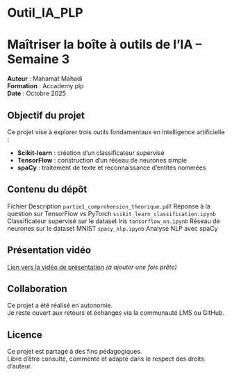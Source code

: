 # Outil_IA_PLP
# Maîtriser la boîte à outils de l’IA – Semaine 3

**Auteur** : Mahamat Mahadi  
**Formation** : Accademy plp  
**Date** : Octobre 2025

## Objectif du projet

Ce projet vise à explorer trois outils fondamentaux en intelligence artificielle :

- **Scikit-learn** : création d’un classificateur supervisé
- **TensorFlow** : construction d’un réseau de neurones simple
- **spaCy** : traitement de texte et reconnaissance d’entités nommées


## Contenu du dépôt

  Fichier Description 
 `partie1_comprehension_theorique.pdf`  Réponse à la question sur TensorFlow vs PyTorch 
 `scikit_learn_classification.ipynb`  Classificateur supervisé sur le dataset Iris 
 `tensorflow_nn.ipynb`  Réseau de neurones sur le dataset MNIST 
 `spacy_nlp.ipynb`  Analyse NLP avec spaCy 


## Présentation vidéo

[Lien vers la vidéo de présentation](https://...) *(à ajouter une fois prête)*


## Collaboration

Ce projet a été réalisé en autonomie.  
Je reste ouvert aux retours et échanges via la communauté LMS ou GitHub.


## Licence

Ce projet est partagé à des fins pédagogiques.  
Libre d’être consulté, commenté et adapté dans le respect des droits d’auteur.
